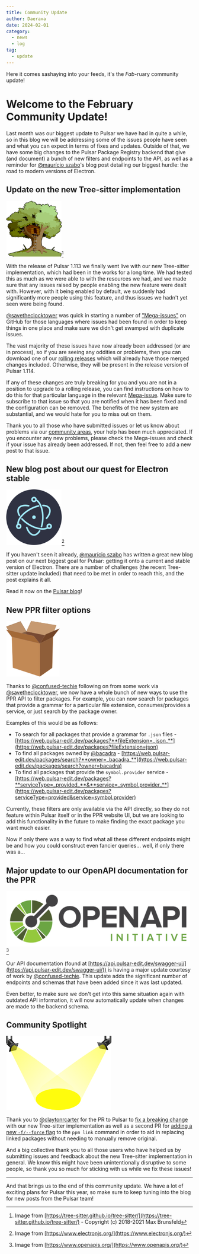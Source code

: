 ```yaml
---
title: Community Update
author: Daeraxa
date: 2024-02-01
category:
  - news
  - log
tag:
  - update
---
```


Here it comes sashaying into your feeds, it's the _Fab_-ruary community update!

<!-- more -->

# Welcome to the February Community Update!

Last month was our biggest update to Pulsar we have had in quite a while, so in this blog we will be addressing some of the issues people have seen and what you can expect in terms of fixes and updates. Outside of that, we have some big changes to the Pulsar Package Registry backend that give (and document) a bunch of new filters and endpoints to the API, as well as a reminder for [@maurício szabo]'s blog post detailing our biggest hurdle: the road to modern versions of Electron.

## Update on the new Tree-sitter implementation

<img src="/assets/tree-sitter.png" height="150" />[^1]

With the release of Pulsar 1.113 we finally went live with our new Tree-sitter implementation, which had been in the works for a long time. We had tested this as much as we were able to with the resources we had, and we made sure that any issues raised by people enabling the new feature were dealt with. However, with it being enabled by default, we suddenly had significantly more people using this feature, and thus issues we hadn't yet seen were being found.

[@savetheclocktower] was quick in starting a number of ["Mega-issues"](https://github.com/pulsar-edit/pulsar/issues?q=is%3Aissue+is%3Aopen+sort%3Aupdated-desc+MEGA-ISSUE+label%3Abug) on GitHub for those languages where issues had been found in order to keep things in one place and make sure we didn't get swamped with duplicate issues.

The vast majority of these issues have now already been addressed (or are in process), so if you are seeing any oddities or problems, then you can download one of our [rolling releases](https://pulsar-edit.dev/download.html#rolling-release) which will already have those merged changes included. Otherwise, they will be present in the release version of Pulsar 1.114.

If any of these changes are truly breaking for you and you are not in a position to upgrade to a rolling release, you can find instructions on how to do this for that particular language in the relevant [Mega-issue](https://github.com/pulsar-edit/pulsar/issues/875). Make sure to subscribe to that issue so that you are notified when it has been fixed and the configuration can be removed. The benefits of the new system are substantial, and we would hate for you to miss out on them.

Thank you to all those who have submitted issues or let us know about problems via our [community areas](https://pulsar-edit.dev/community.html), your help has been much appreciated. If you encounter any new problems, please check the Mega-issues and check if your issue has already been addressed. If not, then feel free to add a new post to that issue.

## New blog post about our quest for Electron stable

<img src="/assets/electron.png" height="150" />[^2]

If you haven't seen it already, [@maurício szabo] has written a great new blog post on our next biggest goal for Pulsar: getting it onto a current and stable version of Electron. There are a number of challenges (the recent Tree-sitter update included) that need to be met in order to reach this, and the post explains it all.

Read it now on the [Pulsar blog](https://pulsar-edit.dev/blog/20240124-mauricioszabo-the-quest-for-electron-lts.html)!

## New PPR filter options

<img src="/assets/package.png" height="150" />

Thanks to [@confused-techie] following on from some work via [@savetheclocktower], we now have a whole bunch of new ways to use the PPR API to filter packages. For example, you can now search for packages that provide a grammar for a particular file extension, consumes/provides a service, or just search by the package owner.

Examples of this would be as follows:

- To search for all packages that provide a grammar for `.json` files - [https://web.pulsar-edit.dev/packages?**fileExtension=_json_**](https://web.pulsar-edit.dev/packages?fileExtension=json)
- To find all packages owned by [@bacadra] - [https://web.pulsar-edit.dev/packages/search?**owner=_bacadra_**](https://web.pulsar-edit.dev/packages/search?owner=bacadra)
- To find all packages that provide the `symbol.provider` service - [https://web.pulsar-edit.dev/packages?**serviceType=_provided_**&**service=_symbol.provider_**](https://web.pulsar-edit.dev/packages?serviceType=provided&service=symbol.provider)

Currently, these filters are only available via the API directly, so they do not feature within Pulsar itself or in the PPR website UI, but we are looking to add this functionality in the future to make finding the exact package you want much easier.

Now if only there was a way to find what all these different endpoints might be and how you could construct even fancier queries... well, if only there was a...

## Major update to our OpenAPI documentation for the PPR

<img src="/assets/openapi-logo.png" height="150" />[^3]

Our API documentation (found at [https://api.pulsar-edit.dev/swagger-ui/](https://api.pulsar-edit.dev/swagger-ui/)) is having a major update courtesy of work by [@confused-techie]. This update adds the significant number of endpoints and schemas that have been added since it was last updated.

Even better, to make sure we don't get into this same situation again with outdated API information, it will now automatically update when changes are made to the backend schema.

## Community Spotlight

<img src="/assets/spotlight.png" height=200>

Thank you to [@claytonrcarter] for the PR to Pulsar to [fix a breaking change](https://github.com/pulsar-edit/pulsar/pull/860) with our new Tree-sitter implementation as well as a second PR for [adding a new `-f/--force` flag](https://github.com/pulsar-edit/ppm/pull/122) to the `ppm link` command in order to aid in replacing linked packages without needing to manually remove original.

And a big collective thank you to all those users who have helped us by submitting issues and feedback about the new Tree-sitter implementation in general. We know this might have been unintentionally disruptive to some people, so thank you so much for sticking with us while we fix these issues!

---

And that brings us to the end of this community update. We have a lot of exciting plans for Pulsar this year, so make sure to keep tuning into the blog for new posts from the Pulsar team!

[@maurício szabo]: https://github.com/mauricioszabo
[@confused-techie]: https://github.com/confused-Techie
[@spiker985]: https://github.com/spiker985
[@meadowsys]: https://github.com/Meadowsys
[@kaosine]: https://github.com/kaosine
[@savetheclocktower]: https://github.com/savetheclocktower
[@deedeeg]: https://github.com/DeeDeeG
[@daeraxa]: https://github.com/Daeraxa
[@bacadra]: https://github.com/bacadra
[@claytonrcarter]: https://github.com/claytonrcarter

[^1]: Image from [https://tree-sitter.github.io/tree-sitter/](https://tree-sitter.github.io/tree-sitter/) - Copyright (c) 2018-2021 Max Brunsfeld
[^2]: Image from [https://www.electronjs.org/](https://www.electronjs.org/)
[^3]: Image from [https://www.openapis.org/](https://www.openapis.org/)
